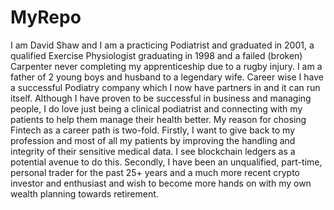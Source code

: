# MyRepo
I am David Shaw and I am a practicing Podiatrist and graduated in 2001, a qualified Exercise Physiologist graduating in 1998 and a failed (broken) Carpenter never completing my apprenticeship due to a rugby injury. I am a father of 2 young boys and husband to a legendary wife.
Career wise I have a successful Podiatry company which I now have partners in and it can run itself. Although I have proven to be successful in business and managing people, I do love just being a clinical podiatrist and connecting with my patients to help them manage their health better. 
My reason for chosing Fintech as a career path is two-fold. Firstly, I want to give back to my profession and most of all my patients by improving the handling and integrity of their sensitive medical data. I see blockchain ledgers as a potential avenue to do this. Secondly, I have been an unqualified, part-time, personal trader for the past 25+ years and a much more recent crypto investor and enthusiast and wish to become more hands on with my own wealth planning towards retirement.  
